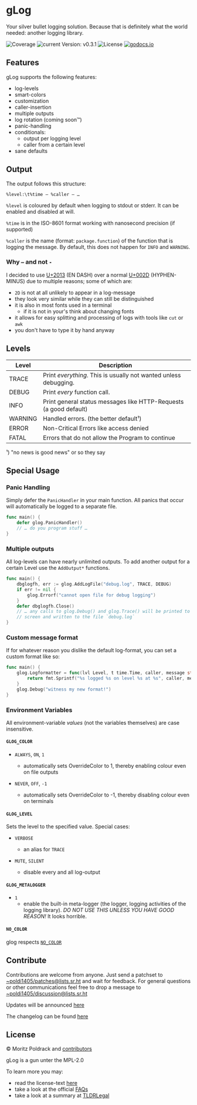 # gLog

Your silver bullet logging solution. Because that is definitely what the world
needed: another logging library.

![Coverage](https://img.shields.io/static/v1?label=coverage&message=96%25&color=brightgreen&style=flat-square)
![current Version: v0.3.1](https://img.shields.io/static/v1?label=version&message=0.3.1&color=red&style=flat-square)
![License](https://img.shields.io/static/v1?label=license&message=MPL-2&color=blue&style=flat-square)
[![godocs.io](https://godocs.io/git.sr.ht/~poldi1405/glog?status.svg)](https://godocs.io/git.sr.ht/~poldi1405/glog)

## Features

gLog supports the following features:

- log-levels 
- smart-colors
- customization
- caller-insertion
- multiple outputs
- log rotation (coming soon™)
- panic-handling
- conditionals:
	- output per logging level
	- caller from a certain level
- sane defaults

## Output

The output follows this structure:

```
%level:\t%time – %caller – …
```

`%level` is coloured by  default when logging  to stdout  or stderr.  It  can be
enabled and disabled at will.

`%time` is in the ISO-8601 format working with nanosecond precision (if supported)

`%caller` is the  name  (format:  `package.function`)  of  the  function that is
logging the message.  By default, this does not happen for `INFO` and `WARNING`.

### Why `–` and not `-`

I  decided  to  use  [U+2013](https://codepoints.net/U+2013)  (EN  DASH)  over a
normal [U+002D](https://codepoints.net/U+002D)  (HYPHEN-MINUS)  due  to multiple
reasons; some of which are:

- `2D` is not at all unlikely to appear in a log-message
- they look very similar while they can still be distinguished
- it is also in most fonts used in a terminal
	- if it is not in your's think about changing fonts
- it allows for easy splitting and processing of logs with tools like `cut` or `awk`
- you don't have to type it by hand anyway

## Levels

| Level   | Description                                                       |
|---------|-------------------------------------------------------------------|
| TRACE   | Print *everything*. This is usually not wanted unless debugging.  |
| DEBUG   | Print *every* function call.                                      |
| INFO    | Print general status messages like HTTP-Requests (a good default) |
| WARNING | Handled errors. (the better default¹)                             |
| ERROR   | Non-Critical Errors like access denied                            |
| FATAL   | Errors that do not allow the Program to continue                  |

¹) "no news is good news" or so they say

## Special Usage

### Panic Handling

Simply defer  the `PanicHandler` in  your main function.  All  panics that occur
will automatically be logged to a separate file.

```go
func main() {
	defer glog.PanicHandler()
	// … do you program stuff …
}
```

### Multiple outputs

All log-levels can have nearly unlimited outputs. To add another output for a
certain Level use the `AddOutput*` functions.

```go
func main() {
	dbglogfh, err := glog.AddLogFile("debug.log", TRACE, DEBUG)
	if err != nil {
		glog.Errorf("cannot open file for debug logging")
	}
	defer dbglogfh.Close()
	// … any calls to glog.Debug() and glog.Trace() will be printed to 
	// screen and written to the file `debug.log`
}
```

### Custom message format

If for whatever reason you dislike the default log-format, you can set a custom
format like so:

```go
func main() {
	glog.Logformatter = func(lvl Level, t time.Time, caller, message string) string {
		return fmt.Sprintf("%s logged %s on level %s at %s", caller, message, level, t.Format(glog.TimeFormat))
	}
	glog.Debug("witness my new format!")
}
```

### Environment Variables

All environment-variable *values* (not the variables themselves) are case insensitive.

#### `GLOG_COLOR`

- `ALWAYS`, `ON`, `1`
	- automatically sets OverrideColor to 1, thereby enabling colour even 
	on file outputs

- `NEVER`, `OFF`, `-1`
	- automatically sets OverrideColor to -1, thereby disabling colour even
	on terminals

#### `GLOG_LEVEL`

Sets the level to the specified value. Special cases:

- `VERBOSE`
	- an alias for `TRACE`

- `MUTE`, `SILENT`
	- disable every and all log-output

#### `GLOG_METALOGGER`

- `1`
	- enable the built-in meta-logger (the logger, logging activities of
	the logging library). *DO NOT USE THIS UNLESS YOU HAVE GOOD REASON!* It
	looks horrible.

#### `NO_COLOR`

glog respects [`NO_COLOR`](https://no-color.org)

## Contribute

Contributions are welcome from anyone. Just send a patchset to
[~poldi1405/patches@lists.sr.ht](mailto:~poldi1405/patches@lists.sr.ht) and
wait for feedback. For general questions or other communications feel free to
drop a message to
[~poldi1405/discussion@lists.sr.ht](mailto:~poldi1405/discussion@lists.sr.ht)

Updates will be announced [here](https://lists.sr.ht/~poldi1405/updates)

The changelog can be found [here](https://lists.sr.ht/~poldi1405/updates?search=%5Bglog%5D)

## License

&copy; Moritz Poldrack and [contributors](CONTRIBUTORS.md)

gLog is a gun unter the MPL-2.0

To learn more you may:
- read the license-text [here](https://www.mozilla.org/en-US/MPL/2.0/)
- take a look at the official [FAQs](https://www.mozilla.org/en-US/MPL/2.0/FAQ/)
- take a look at a summary at [TLDRLegal](https://www.tldrlegal.com/l/mpl-2.0)
